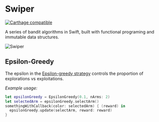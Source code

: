 # Swiper

[![Carthage compatible](https://img.shields.io/badge/Carthage-compatible-4BC51D.svg?style=flat)](https://github.com/Carthage/Carthage)

A series of bandit algorithms in Swift, built with functional programing and immutable data structures.

![Swiper](http://i.imgur.com/EhLAg7t.png)

## Epsilon-Greedy
The epsilon in the [Epsilon-greedy strategy](https://en.wikipedia.org/wiki/Multi-armed_bandit#Semi-uniform_strategies) controls the proportion of explorations vs exploitations.

*Example usage:*
```swift
let epsilonGreedy = EpsilonGreedy(0.1, nArms: 2)
let selectedArm = epsilonGreedy.selectArm()
somethingWithCallback(color: selectedArm) { (reward) in
  epsilonGreedy.update(selectArm, reward: reward)
}
```
